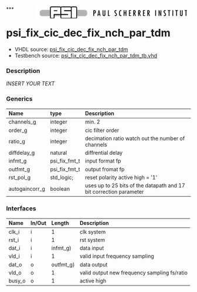 <img align="right" src="../doc/psi_logo.png">
***

# psi_fix_cic_dec_fix_nch_par_tdm
 - VHDL source: [psi_fix_cic_dec_fix_nch_par_tdm](../hdl/psi_fix_cic_dec_fix_nch_par_tdm.vhd)
 - Testbench source: [psi_fix_cic_dec_fix_nch_par_tdm_tb.vhd](../testbench/psi_fix_cic_dec_fix_nch_par_tdm_tb.vhd)

### Description
*INSERT YOUR TEXT*

### Generics
| Name           | type          | Description                                                        |
|:---------------|:--------------|:-------------------------------------------------------------------|
| channels_g     | integer       | min. 2                                                             |
| order_g        | integer       | cic filter order                                                   |
| ratio_g        | integer       | decimation ratio watch out the number of channels                  |
| diffdelay_g    | natural       | diffrential delay                                                  |
| infmt_g        | psi_fix_fmt_t | input format fp                                                    |
| outfmt_g       | psi_fix_fmt_t | output fromat fp                                                   |
| rst_pol_g      | std_logic;    | reset polarity active high = '1'                                   |
| autogaincorr_g | boolean       | uses up to 25 bits of the datapath and 17 bit correction parameter |

### Interfaces
| Name   | In/Out   | Length    | Description                                  |
|:-------|:---------|:----------|:---------------------------------------------|
| clk_i  | i        | 1         | clk system                                   |
| rst_i  | i        | 1         | rst system                                   |
| dat_i  | i        | infmt_g)  | data input                                   |
| vld_i  | i        | 1         | valid input frequency sampling               |
| dat_o  | o        | outfmt_g) | data output                                  |
| vld_o  | o        | 1         | valid output new frequency sampling fs/ratio |
| busy_o | o        | 1         | active high                                  |